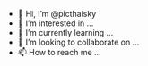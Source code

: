 - 👋 Hi, I’m @picthaisky
- 👀 I’m interested in ...
- 🌱 I’m currently learning ...
- 💞️ I’m looking to collaborate on ...
- 📫 How to reach me ...

<!---
picthaisky/picthaisky is a ✨ special ✨ repository because its `README.md` (this file) appears on your GitHub profile.
You can click the Preview link to take a look at your changes.
--->
